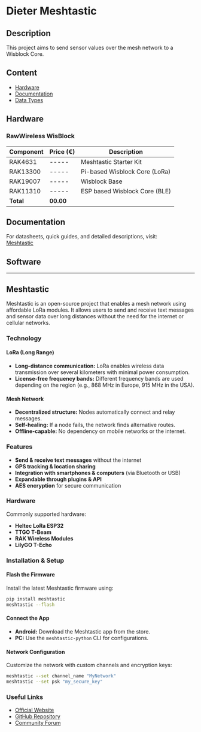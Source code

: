 # Dieter Meshtastic

## Description

This project aims to send sensor values over the mesh network to a Wisblock Core.

## Content

- [Hardware](#hardware)
- [Documentation](#documentation)
- [Data Types](#data-types)


## Hardware
### RawWireless WisBlock

| Component  | Price (€) | Description                                |
|------------|-----------|--------------------------------------------|
| RAK4631    | -----     | Meshtastic Starter Kit                     |
| RAK13300   | -----     | Pi-based Wisblock Core (LoRa)              |
| RAK19007   | -----     | Wisblock Base                              |
| RAK11310   | -----     | ESP based Wisblock Core (BLE)              |
| **Total**  | **00.00** |                                           |

## Documentation

For datasheets, quick guides, and detailed descriptions, visit:  
[Meshtastic](https://meshtastic.org)
## Software


---

## Meshtastic

Meshtastic is an open-source project that enables a mesh network using affordable LoRa modules. It allows users to send and receive text messages and sensor data over long distances without the need for the internet or cellular networks.

### Technology

#### LoRa (Long Range)
- **Long-distance communication:** LoRa enables wireless data transmission over several kilometers with minimal power consumption.
- **License-free frequency bands:** Different frequency bands are used depending on the region (e.g., 868 MHz in Europe, 915 MHz in the USA).

#### Mesh Network
- **Decentralized structure:** Nodes automatically connect and relay messages.
- **Self-healing:** If a node fails, the network finds alternative routes.
- **Offline-capable:** No dependency on mobile networks or the internet.

### Features
- **Send & receive text messages** without the internet
- **GPS tracking & location sharing**
- **Integration with smartphones & computers** (via Bluetooth or USB)
- **Expandable through plugins & API**
- **AES encryption** for secure communication

### Hardware
Commonly supported hardware:
- **Heltec LoRa ESP32**
- **TTGO T-Beam**
- **RAK Wireless Modules**
- **LilyGO T-Echo**

###  Installation & Setup
#### Flash the Firmware
Install the latest Meshtastic firmware using:
```sh
pip install meshtastic
meshtastic --flash
```

#### Connect the App
- **Android:** Download the Meshtastic app from the store.
- **PC:** Use the `meshtastic-python` CLI for configurations.

#### Network Configuration
Customize the network with custom channels and encryption keys:
```sh
meshtastic --set channel_name "MyNetwork"
meshtastic --set psk "my_secure_key"
```

### Useful Links
- [Official Website](https://meshtastic.org/)
- [GitHub Repository](https://github.com/meshtastic/)
- [Community Forum](https://meshtastic.discourse.group/)
